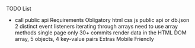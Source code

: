 TODO List
 - call public api
Requirements
Obligatory
html css js
public api or db.json
2 distinct event listeners
iterating through arrays
need to use array methods
single page only
30+ commits
render data in the HTML DOM
array, 5 objects, 4 key-value pairs
Extras
Mobile Friendly